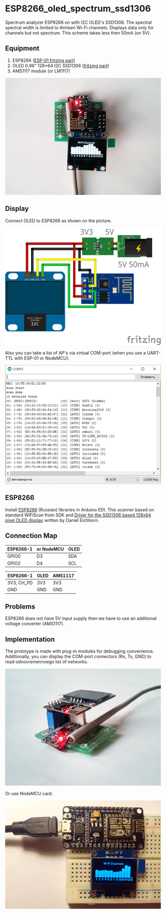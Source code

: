 # ESP8266_oled_spectrum_ssd1306

Spectrum analyzer ESP8266 on with I2C OLED's SSD1306. The spectral spectral width is limited to thirteen Wi-Fi channels. Displays data only for channels but not spectrum. This scheme takes less then 50mA (on 5V).

## Equipment

1. ESP8266 ([ESP-01 fritzing part](../../fritzing-parts/ESP8266-1.fzpz))
2. OLED 0.96" 128×64 I2C SSD1306 ([fritzing part](../../fritzing-parts/OLED%200.96%20128x64%20I2C%20SSD1306.fzpz))
3. AMS1117 module (or LM1117)

![ESP8266_oled_spectrum_ssd1306_photo](./pics/ESP8266_oled_spectrum_ssd1306.png)

## Display

Connect OLED to ESP8266 as shown on the picture.

![ESP8266_oled_spectrum_ssd1306_scheme](./fritzing-scheme/ESP8266_oled_spectrum_ssd1306_bb.png)

Also you can take a list of AP's via virtual COM-port (when you use a UART-TTL with ESP-01 or NodeMCU).

![ESP8266_oled_spectrum_ssd1306_photo](./pics/ESP8266_oled_spectrum_ssd1306_3.png)

## ESP8266

Install [ESP8266](http://esp8266.ru/arduino-ide-esp8266/#fast-start) (Russian) libraries in Arduino EDI. This scanner based on standard WiFiScan from SDK and [Driver for the SSD1306 based 128x64 pixel OLED display](https://github.com/squix78/esp8266-oled-ssd1306) written by Daniel Eichhorn.

## Connection Map

| ESP8266-1    | or NodeMCU   | OLED          |
| ------------ | ------------ | ------------- |
| GPIO0        | D3           | SDA           |
| GPIO2        | D4           | SCL           |

| ESP8266-1    | OLED         | AMS1117       |
| ------------ | ------------ | ------------- |
| 3V3, CH_PD   | 3V3          | 3V3           |
| GND          | GND          | GND           |

## Problems

ESP8266 does not have 5V input supply then we have to use an additional voltage converter (AMS1117).

## Implementation

The prototype is made with plug-in modules for debugging convenience. Additionally, you can display the COM-port connectors (Rx, Tx, GND) to read odnovremennoego list of networks.

![ESP8266_oled_spectrum_ssd1306_photo](./pics/ESP8266_oled_spectrum_ssd1306_2.png)

Or use NodeMCU card.

![ESP8266_oled_spectrum_ssd1306_photo](./pics/ESP8266_oled_spectrum_ssd1306_4.png)